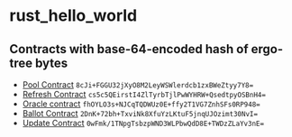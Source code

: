 # rust_hello_world

## Contracts with base-64-encoded hash of ergo-tree bytes 
- [Pool Contract](ergoscript/pool_contract.es) `8cJi+FGGU32jXyO8M2LeyWSWlerdcb1zxBWeZtyy7Y8=`
- [Refresh Contract](ergoscript/refresh_contract.es) `cs5c5QEirstI4ZlTyrbTjlPwWYHRW+QsedtpyOSBnH4=`
- [Oracle contract](ergoscript/oracle_contract.es) `fhOYLO3s+NJCqTQDWUz0E+ffy2T1VG7ZnhSFs0RP948=`
- [Ballot Contract](ergoscript/ballot_contract.es) `2DnK+72bh+TxviNk8XfuYzLKtuF5jnqUJOzimt30NvI=`
- [Update Contract](ergoscript/update_contract.es) `0wFmk/1TNpgTsbzpWND3WLPbwQdD8E+TWDzZLaYv3nE=`